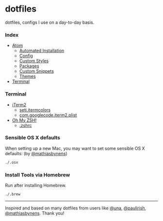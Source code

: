 # dotfiles
dotfiles, configs I use on a day-to-day basis.

### Index
* [Atom](Atom/)
  * [Automated Installation](Atom/#automated-installation)
  * [Config](Atom/config.cson)
  * [Custom Styles](Atom/styles.less)
  * [Packages](Atom/packages.MD)
  * [Custom Snippets](Atom/#custom-snippets)
  * [Themes](Atom/#themes)
* [Terminal](#terminal)

### Terminal
* [iTerm2](http://iterm2.com/)
  * [seti.itermcolors](seti.itermcolors)
  * [com.googlecode.iterm2.plist](com.googlecode.iterm2.plist)
* [Oh My ZSH!](http://ohmyz.sh/)
  * [.zshrc](.zshrc)

### Sensible OS X defaults
When setting up a new Mac, you may want to set some sensible OS X defaults: (by [@mathiasbynens](https://github.com/mathiasbynens/))

```bash
./.osx
```

### Install Tools via Homebrew
Run after installing Homebrew.

```bash
./.brew
```

---
Inspired and based on many dotfiles from users like [@una](https://github.com/una/dotfiles), [@paulirish](https://github.com/paulirish/dotfiles), [@mathiasbynens](https://github.com/mathiasbynens/dotfiles/). Thank you!
